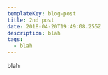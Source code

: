 ```yaml
---
templateKey: blog-post
title: 2nd post
date: 2018-04-20T19:49:08.255Z
description: blah
tags:
  - blah
---
```

blah
